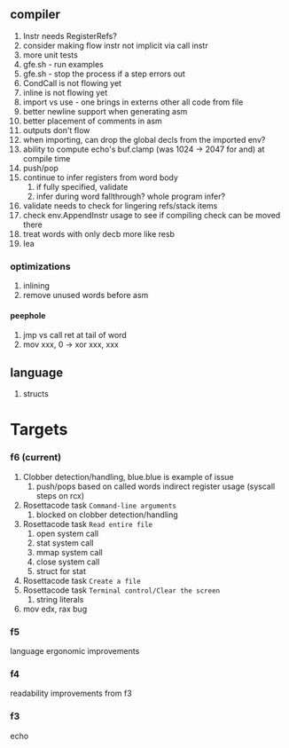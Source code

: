 ## compiler

1. Instr needs RegisterRefs?
1. consider making flow instr not implicit via call instr
1. more unit tests
1. gfe.sh - run examples
1. gfe.sh - stop the process if a step errors out
1. CondCall is not flowing yet
1. inline is not flowing yet
1. import vs use - one brings in externs other all code from file
1. better newline support when generating asm
1. better placement of comments in asm
1. outputs don't flow
1. when importing, can drop the global decls from the imported env?
1. ability to compute echo's buf.clamp (was 1024 -> 2047 for and) at compile time
1. push/pop
1. continue to infer registers from word body
   1. if fully specified, validate
   1. infer during word fallthrough? whole program infer?
1. validate needs to check for lingering refs/stack items
1. check env.AppendInstr usage to see if compiling check can be moved there
1. treat words with only decb more like resb
1. lea

### optimizations

1. inlining
1. remove unused words before asm

#### peephole

1. jmp vs call ret at tail of word
1. mov xxx, 0 -> xor xxx, xxx

## language

1. structs

# Targets

### f6 (current)

1. Clobber detection/handling, blue.blue is example of issue
   1. push/pops based on called words indirect register usage (syscall steps on rcx)
1. Rosettacode task `Command-line arguments`
   1. blocked on clobber detection/handling
1. Rosettacode task `Read entire file`
   1. open system call
   1. stat system call
   1. mmap system call
   1. close system call
   1. struct for stat
1. Rosettacode task `Create a file`
1. Rosettacode task `Terminal control/Clear the screen`
   1. string literals
1. mov edx, rax bug

### f5

language ergonomic improvements

### f4

readability improvements from f3

### f3

echo
